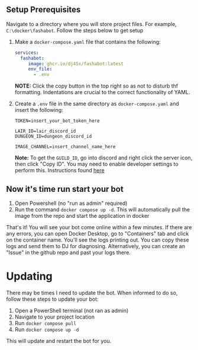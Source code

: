 ## Setup Prerequisites

Navigate to a directory where you will store project files. For example, `C:\docker\fashabot`. Follow the steps below to get setup

1. Make a `docker-compose.yaml` file that contains the following:
    ```yaml
    services:
      fashabot:
         image: ghcr.io/dj45x/fashabot:latest
         env_file:
           - .env
   ```
   **NOTE:** Click the copy button in the top right so as not to disturb thf formatting. Indentations are crucial to the correct functionality of YAML. 

2. Create a `.env` file in the same directory as `docker-compose.yaml` and insert the following:
    ```.env
   TOKEN=insert_your_bot_token_here
   
   LAIR_ID=lair_discord_id
   DUNGEON_ID=dungeon_discord_id
   
   IMAGE_CHANNEL=insert_channel_name_here
    ```
   **Note:** To get the ``GUILD_ID``, go into discord and right click the server icon, then click "Copy ID". You may need to enable developer settings to perform this. Instructions found [here](https://www.partitionwizard.com/partitionmagic/discord-developer-mode.html)


## Now it's time run start your bot
1. Open Powershell (no "run as admin" required)
2. Run the command `docker compose up -d`. This will automatically pull the image from the repo and start the application in docker

That's it! You will see your bot come online within a few minutes. If there are any errors, you can open Docker Desktop, go to "Containers" tab and click on the container name. You'll see the logs printing out. You can copy these logs and send them to DJ for diagnosing. Alternatively, you can create an "Issue" in the github repo and past your logs there. 

# Updating

There may be times I need to update the bot. When informed to do so, follow these steps to update your bot:
1. Open a PowerShell terminal (not ran as admin)
2. Navigate to your project location
3. Run `docker compose pull`
4. Run `docker compose up -d`

This will update and restart the bot for you. 